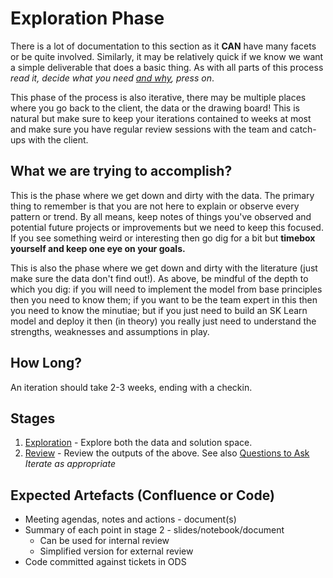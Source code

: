 # Exploration Phase

There is a lot of documentation to this section as it **CAN** have many facets
or be quite involved. Similarly, it may be relatively quick if we know we want 
a simple deliverable that does a basic thing. As with all parts of this process 
*read it, decide what you need <u>and why</u>, press on*.

This phase of the process is also iterative, there may be multiple places where 
you go back to the client, the data or the drawing board! This is natural but 
make sure to keep your iterations contained to weeks at most and make sure you 
have regular review sessions with the team and catch-ups with the client. 

## What we are trying to accomplish?

This is the phase where we get down and dirty with the data. The primary
thing to remember is that you are not here to explain or observe every pattern
or trend. By all means, keep notes of things you've observed and potential 
future projects or improvements but we need to keep this focused. If you see 
something weird or interesting then go dig for a bit but **timebox 
yourself and keep one eye on your goals.**

This is also the phase where we get down and dirty with the literature (just 
make sure the data don't find out!). As above, be mindful of the depth to 
which you dig: if you will need to implement the model from base principles then 
you need to know them; if you want to be the team expert in this then you need to 
know the minutiae; but if you just need to build an SK Learn model and deploy it then (in 
theory) you really just need to understand the strengths, weaknesses and
assumptions in play. 

## How Long? 
An iteration should take 2-3 weeks, ending with a checkin.  

## Stages
1. [Exploration](1_exploration.md) - Explore both the data and solution space.
2. [Review](2_review.md) - Review the outputs of the above. See also [Questions to Ask](questions_to_ask_exploration.md)
*Iterate as appropriate*

## Expected Artefacts (Confluence or Code)
* Meeting agendas, notes and actions - document(s)  
* Summary of each point in stage 2 - slides/notebook/document  
    * Can be used for internal review  
    * Simplified version for external review  
* Code committed against tickets in ODS